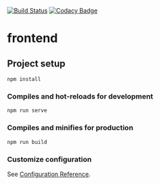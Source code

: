 [![Build Status](https://travis-ci.com/trackvid/frontend.svg?branch=master)](https://travis-ci.com/trackvid/frontend)
[![Codacy Badge](https://api.codacy.com/project/badge/Grade/ce61499396b34fb48eaa793645b91a64)](https://www.codacy.com/gh/trackvid/frontend?utm_source=github.com&amp;utm_medium=referral&amp;utm_content=trackvid/frontend&amp;utm_campaign=Badge_Grade)
# frontend

## Project setup
```
npm install
```

### Compiles and hot-reloads for development
```
npm run serve
```

### Compiles and minifies for production
```
npm run build
```

### Customize configuration
See [Configuration Reference](https://cli.vuejs.org/config/).
